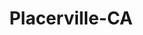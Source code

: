 ---
title: Placerville-CA
slug: placerville-ca
f_state:
- cms/state/california.md
f_locations:
- cms/payday-loan/advance-america-1326.md
- cms/payday-loan/advance-til-payday-3417.md
- cms/payday-loan/california-check-cashing-5827.md
- cms/payday-loan/california-check-cashing-5911.md
- cms/payday-loan/usa-cash-services-28368.md
- cms/payday-loan/usa-cash-services-28369.md
updated-on: '2024-05-30T13:41:28.615Z'
created-on: '2024-05-30T13:41:28.615Z'
published-on: '2024-05-30T13:54:32.469Z'
f_city: Placerville
layout: '[city].html'
tags: city
---
